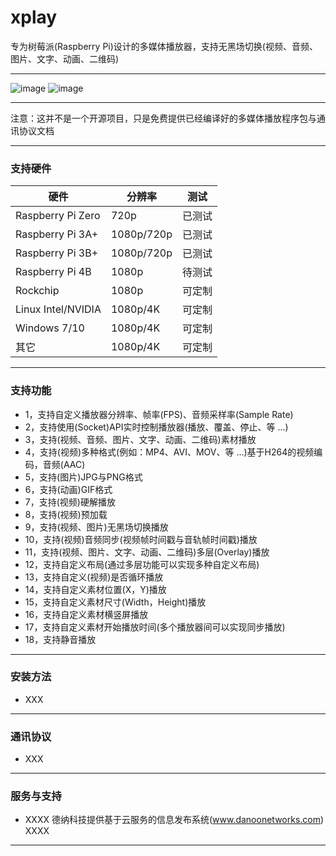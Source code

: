 # xplay

专为树莓派(Raspberry Pi)设计的多媒体播放器，支持无黑场切换(视频、音频、图片、文字、动画、二维码)

---

![image](https://github.com/nulijiabei/xplay/blob/master/images/%E6%A8%AA%E7%AB%96%E5%B1%8F.jpg)
![image](https://github.com/nulijiabei/xplay/blob/master/images/%E5%A4%9A%E5%88%86%E5%B1%8F.gif)

---

注意：这并不是一个开源项目，只是免费提供已经编译好的多媒体播放程序包与通讯协议文档

---
### 支持硬件

| 硬件 | 分辨率 | 测试 |
| --- | --- | --- |
| Raspberry Pi Zero  | 720p          | 已测试 |
| Raspberry Pi 3A+   | 1080p/720p    |已测试 |
| Raspberry Pi 3B+   | 1080p/720p    | 已测试 |
| Raspberry Pi 4B    | 1080p         | 待测试 |
| Rockchip           | 1080p         | 可定制 |
| Linux Intel/NVIDIA | 1080p/4K      | 可定制 |
| Windows 7/10       | 1080p/4K      | 可定制 |
| 其它               | 1080p/4K      | 可定制 |

---
### 支持功能

* 1，支持自定义播放器分辨率、帧率(FPS)、音频采样率(Sample Rate)
* 2，支持使用(Socket)API实时控制播放器(播放、覆盖、停止、等 ...)
* 3，支持(视频、音频、图片、文字、动画、二维码)素材播放
* 4，支持(视频)多种格式(例如：MP4、AVI、MOV、等 ...)基于H264的视频编码，音频(AAC)
* 5，支持(图片)JPG与PNG格式
* 6，支持(动画)GIF格式
* 7，支持(视频)硬解播放
* 8，支持(视频)预加载
* 9，支持(视频、图片)无黑场切换播放
* 10，支持(视频)音频同步(视频帧时间戳与音轨帧时间戳)播放
* 11，支持(视频、图片、文字、动画、二维码)多层(Overlay)播放
* 12，支持自定义布局(通过多层功能可以实现多种自定义布局)
* 13，支持自定义(视频)是否循环播放
* 14，支持自定义素材位置(X，Y)播放
* 15，支持自定义素材尺寸(Width，Height)播放
* 16，支持自定义素材横竖屏播放
* 17，支持自定义素材开始播放时间(多个播放器间可以实现同步播放)
* 18，支持静音播放

---
### 安装方法

 * XXX 

---
### 通讯协议

 * XXX

---
### 服务与支持

 * XXXX 德纳科技提供基于云服务的信息发布系统(www.danoonetworks.com) XXXX
 
 ---

